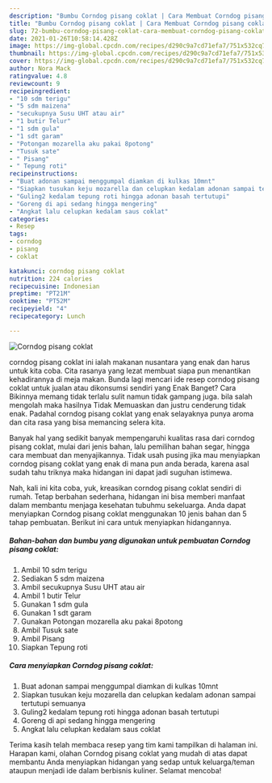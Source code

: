 ```yaml
---
description: "Bumbu Corndog pisang coklat | Cara Membuat Corndog pisang coklat Yang Lezat"
title: "Bumbu Corndog pisang coklat | Cara Membuat Corndog pisang coklat Yang Lezat"
slug: 72-bumbu-corndog-pisang-coklat-cara-membuat-corndog-pisang-coklat-yang-lezat
date: 2021-01-26T10:58:14.428Z
image: https://img-global.cpcdn.com/recipes/d290c9a7cd71efa7/751x532cq70/corndog-pisang-coklat-foto-resep-utama.jpg
thumbnail: https://img-global.cpcdn.com/recipes/d290c9a7cd71efa7/751x532cq70/corndog-pisang-coklat-foto-resep-utama.jpg
cover: https://img-global.cpcdn.com/recipes/d290c9a7cd71efa7/751x532cq70/corndog-pisang-coklat-foto-resep-utama.jpg
author: Nora Mack
ratingvalue: 4.8
reviewcount: 9
recipeingredient:
- "10 sdm terigu"
- "5 sdm maizena"
- "secukupnya Susu UHT atau air"
- "1 butir Telur"
- "1 sdm gula"
- "1 sdt garam"
- "Potongan mozarella aku pakai 8potong"
- "Tusuk sate"
- " Pisang"
- " Tepung roti"
recipeinstructions:
- "Buat adonan sampai menggumpal diamkan di kulkas 10mnt"
- "Siapkan tusukan keju mozarella dan celupkan kedalam adonan sampai tertutupi semuanya"
- "Guling2 kedalam tepung roti hingga adonan basah tertutupi"
- "Goreng di api sedang hingga mengering"
- "Angkat lalu celupkan kedalam saus coklat"
categories:
- Resep
tags:
- corndog
- pisang
- coklat

katakunci: corndog pisang coklat 
nutrition: 224 calories
recipecuisine: Indonesian
preptime: "PT21M"
cooktime: "PT52M"
recipeyield: "4"
recipecategory: Lunch

---
```



![Corndog pisang coklat](https://img-global.cpcdn.com/recipes/d290c9a7cd71efa7/751x532cq70/corndog-pisang-coklat-foto-resep-utama.jpg)


corndog pisang coklat ini ialah makanan nusantara yang enak dan harus untuk kita coba. Cita rasanya yang lezat membuat siapa pun menantikan kehadirannya di meja makan.
Bunda lagi mencari ide resep corndog pisang coklat untuk jualan atau dikonsumsi sendiri yang Enak Banget? Cara Bikinnya memang tidak terlalu sulit namun tidak gampang juga. bila salah mengolah maka hasilnya Tidak Memuaskan dan justru cenderung tidak enak. Padahal corndog pisang coklat yang enak selayaknya punya aroma dan cita rasa yang bisa memancing selera kita.

Banyak hal yang sedikit banyak mempengaruhi kualitas rasa dari corndog pisang coklat, mulai dari jenis bahan, lalu pemilihan bahan segar, hingga cara membuat dan menyajikannya. Tidak usah pusing jika mau menyiapkan corndog pisang coklat yang enak di mana pun anda berada, karena asal sudah tahu triknya maka hidangan ini dapat jadi suguhan istimewa.




Nah, kali ini kita coba, yuk, kreasikan corndog pisang coklat sendiri di rumah. Tetap berbahan sederhana, hidangan ini bisa memberi manfaat dalam membantu menjaga kesehatan tubuhmu sekeluarga. Anda dapat menyiapkan Corndog pisang coklat menggunakan 10 jenis bahan dan 5 tahap pembuatan. Berikut ini cara untuk menyiapkan hidangannya.

<!--inarticleads1-->

##### Bahan-bahan dan bumbu yang digunakan untuk pembuatan Corndog pisang coklat:

1. Ambil 10 sdm terigu
1. Sediakan 5 sdm maizena
1. Ambil secukupnya Susu UHT atau air
1. Ambil 1 butir Telur
1. Gunakan 1 sdm gula
1. Gunakan 1 sdt garam
1. Gunakan Potongan mozarella aku pakai 8potong
1. Ambil Tusuk sate
1. Ambil  Pisang
1. Siapkan  Tepung roti




<!--inarticleads2-->

##### Cara menyiapkan Corndog pisang coklat:

1. Buat adonan sampai menggumpal diamkan di kulkas 10mnt
1. Siapkan tusukan keju mozarella dan celupkan kedalam adonan sampai tertutupi semuanya
1. Guling2 kedalam tepung roti hingga adonan basah tertutupi
1. Goreng di api sedang hingga mengering
1. Angkat lalu celupkan kedalam saus coklat




Terima kasih telah membaca resep yang tim kami tampilkan di halaman ini. Harapan kami, olahan Corndog pisang coklat yang mudah di atas dapat membantu Anda menyiapkan hidangan yang sedap untuk keluarga/teman ataupun menjadi ide dalam berbisnis kuliner. Selamat mencoba!
